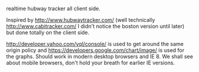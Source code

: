 realtime hubway tracker all client side. 

Inspired by http://www.hubwaytracker.com/ (well technically http://www.cabitracker.com/ I didn't notice the boston version until later) but done totally on the client side.

http://developer.yahoo.com/yql/console/ is used to get around the same origin policy and https://developers.google.com/chart/image/ is used for the graphs. Should work in modern desktop browsers and IE 8.  We shall see about mobile browsers, don't hold your breath for earlier IE versions. 